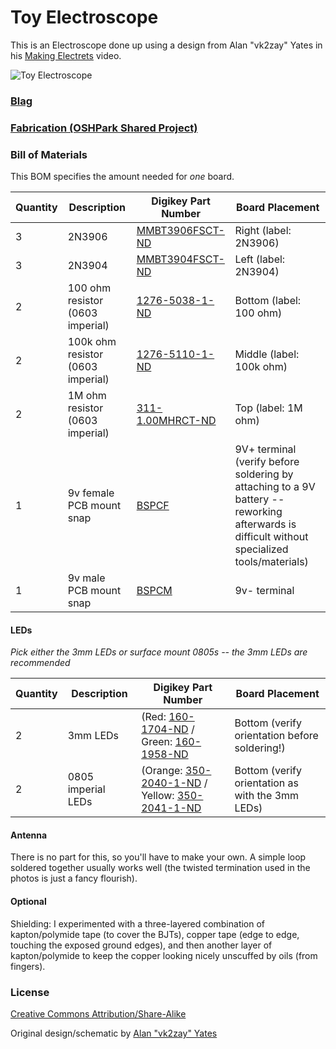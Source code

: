 # Toy Electroscope

This is an Electroscope done up using a design from Alan "vk2zay" Yates in his [Making Electrets](http://www.youtube.com/watch?v=1DR-tTU8uIM) video.

![Toy Electroscope](http://open.konspyre.org/assets/images/electroscope/top2.png)

### [Blag](http://open.konspyre.org/blog/2014/05/30/electroscope/)

### [Fabrication (OSHPark Shared Project)](https://www.oshpark.com/shared_projects/KFA2jmSs)

### Bill of Materials

This BOM specifies the amount needed for _one_ board.

| Quantity | Description | Digikey Part Number | Board Placement |
| -------- | ----------- | ----------- | --------------- |
| 3        | 2N3906      | [MMBT3906FSCT-ND](http://www.digikey.com/product-detail/en/MMBT3906/MMBT3906FSCT-ND/458972) | Right (label: 2N3906) |
| 3 	   | 2N3904	 | [MMBT3904FSCT-ND](http://www.digikey.com/product-detail/en/MMBT3904/MMBT3904FSCT-ND/458971) | Left (label: 2N3904) |
| 2        | 100 ohm resistor (0603 imperial) | [1276-5038-1-ND](http://www.digikey.com/product-detail/en/RC1608J101CS/1276-5038-1-ND/) | Bottom (label: 100 ohm) |
| 2        | 100k ohm resistor (0603 imperial) | [1276-5110-1-ND](http://www.digikey.com/product-detail/en/RC1608J104CS/1276-5110-1-ND) | Middle (label: 100k ohm) |
| 2	   | 1M ohm resistor (0603 imperial) | [311-1.00MHRCT-ND](http://www.digikey.com/product-detail/en/RC0603FR-071ML/311-1.00MHRCT-ND/) | Top (label: 1M ohm) |
| 1        | 9v female PCB mount snap | [BSPCF](http://www.digikey.com/product-search/en?vendor=0&keywords=BSPCF) | 9V+ terminal (verify before soldering by attaching to a 9V battery -- reworking afterwards is difficult without specialized tools/materials) |
| 1        | 9v male PCB mount snap | [BSPCM](http://www.digikey.com/product-search/en?vendor=0&keywords=BSPCM) |  9v- terminal |

#### LEDs

_Pick either the 3mm LEDs or surface mount 0805s -- the 3mm LEDs are recommended_

| Quantity | Description | Digikey Part Number | Board Placement |
| -------- | ----------- | ----------- | --------------- |
| 2        | 3mm LEDs | (Red: [160-1704-ND](http://www.digikey.com/product-search/en?vendor=0&keywords=160-1704-ND) / Green: [160-1958-ND](http://www.digikey.com/product-search/en?vendor=0&keywords=160-1958-ND) | Bottom (verify orientation before soldering!) |
| 2        | 0805 imperial LEDs | (Orange: [350-2040-1-ND](http://www.digikey.com/product-search/en?vendor=0&keywords=350-2040-1-ND) / Yellow: [350-2041-1-ND](http://www.digikey.com/product-search/en?vendor=0&keywords=350-2041-1-ND) | Bottom (verify orientation as with the 3mm LEDs) |

#### Antenna

There is no part for this, so you'll have to make your own. A simple loop soldered together usually
works well (the twisted termination used in the photos is just a fancy flourish).

#### Optional

Shielding: I experimented with a three-layered combination of kapton/polymide tape (to cover the BJTs), copper tape (edge to edge, touching the exposed ground edges), and then another layer of kapton/polymide to keep the copper looking nicely unscuffed by oils (from fingers).

### License

[Creative Commons Attribution/Share-Alike](http://creativecommons.org/licenses/by-sa/4.0/)

Original design/schematic by [Alan "vk2zay" Yates](http://twitter.com/vk2zay)


